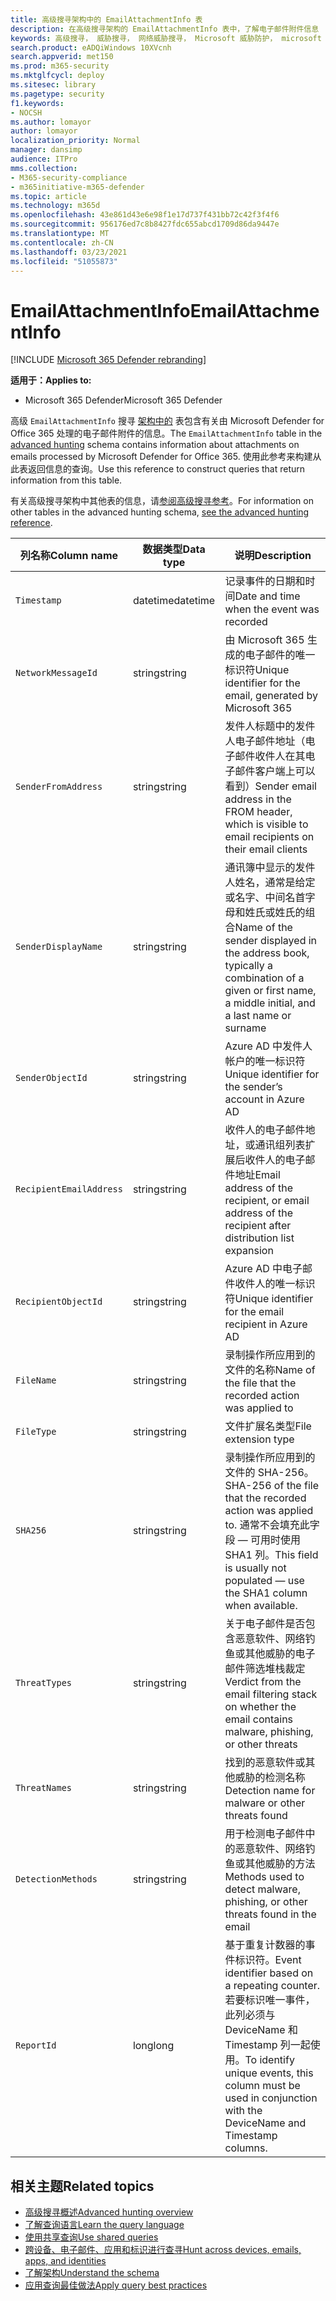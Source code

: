 ```yaml
---
title: 高级搜寻架构中的 EmailAttachmentInfo 表
description: 在高级搜寻架构的 EmailAttachmentInfo 表中，了解电子邮件附件信息
keywords: 高级搜寻， 威胁搜寻， 网络威胁搜寻， Microsoft 威胁防护， microsoft 365， mtp， m365， 搜索， 查询， 遥测， 架构参考， kusto， 表格， 列， 数据类型， 说明， EmailAttachmentInfo， 网络消息 ID， 发件人， 收件人， 附件 ID， 附件名称， 恶意软件裁定
search.product: eADQiWindows 10XVcnh
search.appverid: met150
ms.prod: m365-security
ms.mktglfcycl: deploy
ms.sitesec: library
ms.pagetype: security
f1.keywords:
- NOCSH
ms.author: lomayor
author: lomayor
localization_priority: Normal
manager: dansimp
audience: ITPro
mms.collection:
- M365-security-compliance
- m365initiative-m365-defender
ms.topic: article
ms.technology: m365d
ms.openlocfilehash: 43e861d43e6e98f1e17d737f431bb72c42f3f4f6
ms.sourcegitcommit: 956176ed7c8b8427fdc655abcd1709d86da9447e
ms.translationtype: MT
ms.contentlocale: zh-CN
ms.lasthandoff: 03/23/2021
ms.locfileid: "51055873"
---
```

# <a name="emailattachmentinfo"></a><span data-ttu-id="f1102-104">EmailAttachmentInfo</span><span class="sxs-lookup"><span data-stu-id="f1102-104">EmailAttachmentInfo</span></span>

[!INCLUDE [Microsoft 365 Defender rebranding](../includes/microsoft-defender.md)]


<span data-ttu-id="f1102-105">**适用于：**</span><span class="sxs-lookup"><span data-stu-id="f1102-105">**Applies to:**</span></span>
- <span data-ttu-id="f1102-106">Microsoft 365 Defender</span><span class="sxs-lookup"><span data-stu-id="f1102-106">Microsoft 365 Defender</span></span>



<span data-ttu-id="f1102-107">高级 `EmailAttachmentInfo` 搜寻 [架构中的](advanced-hunting-overview.md) 表包含有关由 Microsoft Defender for Office 365 处理的电子邮件附件的信息。</span><span class="sxs-lookup"><span data-stu-id="f1102-107">The `EmailAttachmentInfo` table in the [advanced hunting](advanced-hunting-overview.md) schema contains information about attachments on emails processed by Microsoft Defender for Office 365.</span></span> <span data-ttu-id="f1102-108">使用此参考来构建从此表返回信息的查询。</span><span class="sxs-lookup"><span data-stu-id="f1102-108">Use this reference to construct queries that return information from this table.</span></span>

<span data-ttu-id="f1102-109">有关高级搜寻架构中其他表的信息，请[参阅高级搜寻参考](advanced-hunting-schema-tables.md)。</span><span class="sxs-lookup"><span data-stu-id="f1102-109">For information on other tables in the advanced hunting schema, [see the advanced hunting reference](advanced-hunting-schema-tables.md).</span></span>

| <span data-ttu-id="f1102-110">列名称</span><span class="sxs-lookup"><span data-stu-id="f1102-110">Column name</span></span> | <span data-ttu-id="f1102-111">数据类型</span><span class="sxs-lookup"><span data-stu-id="f1102-111">Data type</span></span> | <span data-ttu-id="f1102-112">说明</span><span class="sxs-lookup"><span data-stu-id="f1102-112">Description</span></span> |
|-------------|-----------|-------------|
| `Timestamp` | <span data-ttu-id="f1102-113">datetime</span><span class="sxs-lookup"><span data-stu-id="f1102-113">datetime</span></span> | <span data-ttu-id="f1102-114">记录事件的日期和时间</span><span class="sxs-lookup"><span data-stu-id="f1102-114">Date and time when the event was recorded</span></span> |
| `NetworkMessageId` | <span data-ttu-id="f1102-115">string</span><span class="sxs-lookup"><span data-stu-id="f1102-115">string</span></span> | <span data-ttu-id="f1102-116">由 Microsoft 365 生成的电子邮件的唯一标识符</span><span class="sxs-lookup"><span data-stu-id="f1102-116">Unique identifier for the email, generated by Microsoft 365</span></span> |
| `SenderFromAddress` | <span data-ttu-id="f1102-117">string</span><span class="sxs-lookup"><span data-stu-id="f1102-117">string</span></span> | <span data-ttu-id="f1102-118">发件人标题中的发件人电子邮件地址（电子邮件收件人在其电子邮件客户端上可以看到）</span><span class="sxs-lookup"><span data-stu-id="f1102-118">Sender email address in the FROM header, which is visible to email recipients on their email clients</span></span> |
| `SenderDisplayName` | <span data-ttu-id="f1102-119">string</span><span class="sxs-lookup"><span data-stu-id="f1102-119">string</span></span> | <span data-ttu-id="f1102-120">通讯簿中显示的发件人姓名，通常是给定或名字、中间名首字母和姓氏或姓氏的组合</span><span class="sxs-lookup"><span data-stu-id="f1102-120">Name of the sender displayed in the address book, typically a combination of a given or first name, a middle initial, and a last name or surname</span></span> |
| `SenderObjectId` | <span data-ttu-id="f1102-121">string</span><span class="sxs-lookup"><span data-stu-id="f1102-121">string</span></span> | <span data-ttu-id="f1102-122">Azure AD 中发件人帐户的唯一标识符</span><span class="sxs-lookup"><span data-stu-id="f1102-122">Unique identifier for the sender’s account in Azure AD</span></span> |
| `RecipientEmailAddress` | <span data-ttu-id="f1102-123">string</span><span class="sxs-lookup"><span data-stu-id="f1102-123">string</span></span> | <span data-ttu-id="f1102-124">收件人的电子邮件地址，或通讯组列表扩展后收件人的电子邮件地址</span><span class="sxs-lookup"><span data-stu-id="f1102-124">Email address of the recipient, or email address of the recipient after distribution list expansion</span></span> |
| `RecipientObjectId` | <span data-ttu-id="f1102-125">string</span><span class="sxs-lookup"><span data-stu-id="f1102-125">string</span></span> | <span data-ttu-id="f1102-126">Azure AD 中电子邮件收件人的唯一标识符</span><span class="sxs-lookup"><span data-stu-id="f1102-126">Unique identifier for the email recipient in Azure AD</span></span> |
| `FileName` | <span data-ttu-id="f1102-127">string</span><span class="sxs-lookup"><span data-stu-id="f1102-127">string</span></span> | <span data-ttu-id="f1102-128">录制操作所应用到的文件的名称</span><span class="sxs-lookup"><span data-stu-id="f1102-128">Name of the file that the recorded action was applied to</span></span> |
| `FileType` | <span data-ttu-id="f1102-129">string</span><span class="sxs-lookup"><span data-stu-id="f1102-129">string</span></span> | <span data-ttu-id="f1102-130">文件扩展名类型</span><span class="sxs-lookup"><span data-stu-id="f1102-130">File extension type</span></span> |
| `SHA256` | <span data-ttu-id="f1102-131">string</span><span class="sxs-lookup"><span data-stu-id="f1102-131">string</span></span> | <span data-ttu-id="f1102-132">录制操作所应用到的文件的 SHA-256。</span><span class="sxs-lookup"><span data-stu-id="f1102-132">SHA-256 of the file that the recorded action was applied to.</span></span> <span data-ttu-id="f1102-133">通常不会填充此字段 — 可用时使用 SHA1 列。</span><span class="sxs-lookup"><span data-stu-id="f1102-133">This field is usually not populated — use the SHA1 column when available.</span></span> |
| `ThreatTypes` | <span data-ttu-id="f1102-134">string</span><span class="sxs-lookup"><span data-stu-id="f1102-134">string</span></span> | <span data-ttu-id="f1102-135">关于电子邮件是否包含恶意软件、网络钓鱼或其他威胁的电子邮件筛选堆栈裁定</span><span class="sxs-lookup"><span data-stu-id="f1102-135">Verdict from the email filtering stack on whether the email contains malware, phishing, or other threats</span></span> |
| `ThreatNames` | <span data-ttu-id="f1102-136">string</span><span class="sxs-lookup"><span data-stu-id="f1102-136">string</span></span> | <span data-ttu-id="f1102-137">找到的恶意软件或其他威胁的检测名称</span><span class="sxs-lookup"><span data-stu-id="f1102-137">Detection name for malware or other threats found</span></span> |
| `DetectionMethods` | <span data-ttu-id="f1102-138">string</span><span class="sxs-lookup"><span data-stu-id="f1102-138">string</span></span> | <span data-ttu-id="f1102-139">用于检测电子邮件中的恶意软件、网络钓鱼或其他威胁的方法</span><span class="sxs-lookup"><span data-stu-id="f1102-139">Methods used to detect malware, phishing, or other threats found in the email</span></span> |
| `ReportId` | <span data-ttu-id="f1102-140">long</span><span class="sxs-lookup"><span data-stu-id="f1102-140">long</span></span> | <span data-ttu-id="f1102-141">基于重复计数器的事件标识符。</span><span class="sxs-lookup"><span data-stu-id="f1102-141">Event identifier based on a repeating counter.</span></span> <span data-ttu-id="f1102-142">若要标识唯一事件，此列必须与 DeviceName 和 Timestamp 列一起使用。</span><span class="sxs-lookup"><span data-stu-id="f1102-142">To identify unique events, this column must be used in conjunction with the DeviceName and Timestamp columns.</span></span> |

## <a name="related-topics"></a><span data-ttu-id="f1102-143">相关主题</span><span class="sxs-lookup"><span data-stu-id="f1102-143">Related topics</span></span>
- [<span data-ttu-id="f1102-144">高级搜寻概述</span><span class="sxs-lookup"><span data-stu-id="f1102-144">Advanced hunting overview</span></span>](advanced-hunting-overview.md)
- [<span data-ttu-id="f1102-145">了解查询语言</span><span class="sxs-lookup"><span data-stu-id="f1102-145">Learn the query language</span></span>](advanced-hunting-query-language.md)
- [<span data-ttu-id="f1102-146">使用共享查询</span><span class="sxs-lookup"><span data-stu-id="f1102-146">Use shared queries</span></span>](advanced-hunting-shared-queries.md)
- [<span data-ttu-id="f1102-147">跨设备、电子邮件、应用和标识进行查寻</span><span class="sxs-lookup"><span data-stu-id="f1102-147">Hunt across devices, emails, apps, and identities</span></span>](advanced-hunting-query-emails-devices.md)
- [<span data-ttu-id="f1102-148">了解架构</span><span class="sxs-lookup"><span data-stu-id="f1102-148">Understand the schema</span></span>](advanced-hunting-schema-tables.md)
- [<span data-ttu-id="f1102-149">应用查询最佳做法</span><span class="sxs-lookup"><span data-stu-id="f1102-149">Apply query best practices</span></span>](advanced-hunting-best-practices.md)
